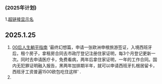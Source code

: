 ### (2025年计划)
1.[超链接显示名](https://cn.bing.com/"鼠标停留时显示title内容")

## 2025.1.25
1. [00后人生躺平指南](https://t66y.com/htm_data/2501/7/6667288.html) '最终幻想篇，申请一张欧洲申根旅游签证，入境西班牙后，租个房子，拿租房合同去市政厅登记注册住家证明，每3个月登记更新一次。同时去申请医疗卡，免费看病，两年后拿住家证明，一年的工作合同。国内无犯罪证明融入报告，黑两年加排期半年，就可以申请西班牙扎根居留卡，西班牙工资普遍1500欧包吃住这样' .
2. 




